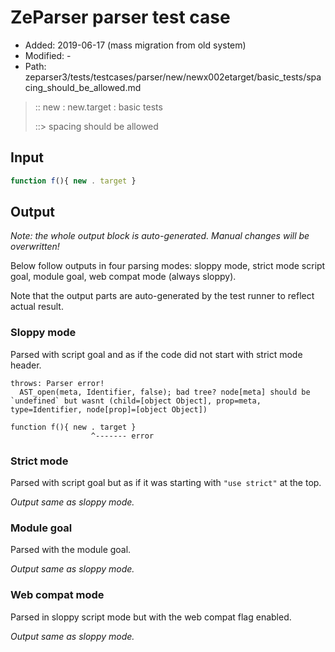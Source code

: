 # ZeParser parser test case

- Added: 2019-06-17 (mass migration from old system)
- Modified: -
- Path: zeparser3/tests/testcases/parser/new/newx002etarget/basic_tests/spacing_should_be_allowed.md

> :: new : new.target : basic tests
>
> ::> spacing should be allowed

## Input

`````js
function f(){ new . target }
`````

## Output

_Note: the whole output block is auto-generated. Manual changes will be overwritten!_

Below follow outputs in four parsing modes: sloppy mode, strict mode script goal, module goal, web compat mode (always sloppy).

Note that the output parts are auto-generated by the test runner to reflect actual result.

### Sloppy mode

Parsed with script goal and as if the code did not start with strict mode header.

`````
throws: Parser error!
  AST_open(meta, Identifier, false); bad tree? node[meta] should be `undefined` but wasnt (child=[object Object], prop=meta, type=Identifier, node[prop]=[object Object])

function f(){ new . target }
                  ^------- error
`````

### Strict mode

Parsed with script goal but as if it was starting with `"use strict"` at the top.

_Output same as sloppy mode._

### Module goal

Parsed with the module goal.

_Output same as sloppy mode._

### Web compat mode

Parsed in sloppy script mode but with the web compat flag enabled.

_Output same as sloppy mode._
